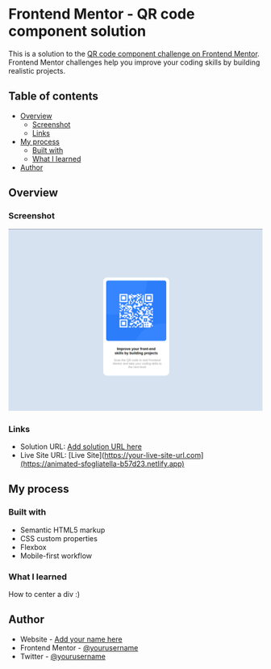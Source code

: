 # Frontend Mentor - QR code component solution

This is a solution to the [QR code component challenge on Frontend Mentor](https://www.frontendmentor.io/challenges/qr-code-component-iux_sIO_H). Frontend Mentor challenges help you improve your coding skills by building realistic projects. 

## Table of contents

- [Overview](#overview)
  - [Screenshot](#screenshot)
  - [Links](#links)
- [My process](#my-process)
  - [Built with](#built-with)
  - [What I learned](#what-i-learned)
- [Author](#author)



## Overview

### Screenshot

![](./screenshot.png)



### Links

- Solution URL: [Add solution URL here](https://your-solution-url.com)
- Live Site URL: [Live Site](https://your-live-site-url.com](https://animated-sfogliatella-b57d23.netlify.app)

## My process

### Built with

- Semantic HTML5 markup
- CSS custom properties
- Flexbox
- Mobile-first workflow




### What I learned

How to center a div :)

## Author

- Website - [Add your name here](https://www.your-site.com)
- Frontend Mentor - [@yourusername](https://www.frontendmentor.io/profile/yourusername)
- Twitter - [@yourusername](https://www.twitter.com/yourusername)


